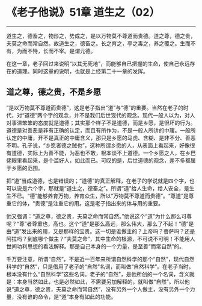 # 《老子他说》51章 道生之（02）

------

道生之，德畜之，物形之，势成之，是以万物莫不尊道而贵德。道之尊，德之贵，夫莫之命而常自然。故道生之，德畜之。长之育之，亭之毒之，养之覆之。生而不有，为而不恃，长而不宰。是谓元德。

在这一章，老子回过来说明“以其无死地”，而能够自已把握的生命，使自己永远存在的道理。同时这章的说明，也就是上经第二十一章的发挥。

## 道之尊，德之贵，不是乡愿

“是以万物莫不尊道而贵德”，这是老子指出“道”与“德”的重要。当然在老子的时代，对“道德”两个字的观念，并不是我们后世现代的观念。现代一般人以为，对人对事温笨笨的态度就是道德；其实那个样子不是道德，而是乡愿，是很坏的行为。道德是对善恶是非有正确的认定，而且有所作为，不是一般人所讲的中庸。一般所认定的中庸，开不是真正的中庸含义，那只是乡愿的马虎、含糊、是非不分、善恶不明。孔子说，“乡愿者德之贼也”，这种所谓乡愿的人，从表面上看起来，好像很有道德，实际上为善不能，为恶也不敢，根本谈不上道德。一个乡愿之人，在乡巴佬眼里看起来，是个滥好人，如此而已。可叹的是，后世道德的观念，差不多都属于乡愿的范围。

把“道”当成道德，也是错误的；“道德”的真正解释，在老子的学说就是四个字，也可以说是六个字，那就是“道生之，德畜之”。所谓“道”给人生命，给人安全，是生生不已。“德”能够养育万物，养育众生，所以“万物莫不尊道而贵德”。“尊道”是尊重它的体，“贵德”是注重它的用。这是老子指出来的体与用的重要。

他又强调：“道之尊，德之贵，夫莫之命而常自然。”他说这个“道”为什么那么可尊呢？“尊”者尊重也，高也。这个“道”是那么高远，那么伟大，那么了不起！“德”是由“道”发出来的用，又是那样的宝贵。这一切是谁做主的？上帝吗？菩萨吗？还是阿拉吗？到底哪个做主？“夫莫之命”，其中生命的根源，不可说不可明！不能用人世间功利思想的看法解释。那是自己本身的一个力量，是至善“而常自然”的。

千万要注意，所谓“自然”，不是近一百年来所谓自然科学的那个“自然”，现代自然科学的“自然”，只是借用了老子的“自然”名词，而叫做“自然科学”。在老子当时，根本没有什么“自然科学”这些名词。老子的“自然”，是他所创的一个名词，含义就是：本身当然如此，也是必然如此，不需要另加解释的，就叫做“自然”。所以他说“道之尊，德之贵，夫莫之命而常自然”，没有另外一个人做主，没有另外一个力量，没有谁的命令，是“道”本身有如此的功能。